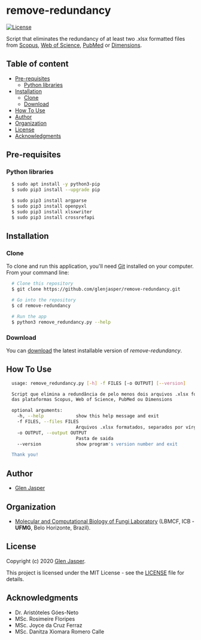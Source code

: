 remove-redundancy
======================
[![License](https://poser.pugx.org/badges/poser/license.svg)](./LICENSE)

Script that eliminates the redundancy of at least two .xlsx formatted files from [Scopus](https://www.scopus.com), [Web of Science](https://clarivate.com/webofsciencegroup/solutions/web-of-science), [PubMed](https://www.ncbi.nlm.nih.gov/pubmed) or [Dimensions](https://app.dimensions.ai).

## Table of content

- [Pre-requisites](#pre-requisites)
    - [Python libraries](#python-libraries)
- [Installation](#installation)
    - [Clone](#clone)
    - [Download](#download)
- [How To Use](#how-to-use)
- [Author](#author)
- [Organization](#organization)
- [License](#license)
- [Acknowledgments](#acknowledgments)

## Pre-requisites

### Python libraries

```sh
  $ sudo apt install -y python3-pip
  $ sudo pip3 install --upgrade pip
```

```sh
  $ sudo pip3 install argparse
  $ sudo pip3 install openpyxl
  $ sudo pip3 install xlsxwriter
  $ sudo pip3 install crossrefapi
```

## Installation

### Clone

To clone and run this application, you'll need [Git](https://git-scm.com) installed on your computer. From your command line:

```bash
  # Clone this repository
  $ git clone https://github.com/glenjasper/remove-redundancy.git

  # Go into the repository
  $ cd remove-redundancy

  # Run the app
  $ python3 remove_redundancy.py --help
```

### Download

You can [download](https://github.com/glenjasper/remove-redundancy/archive/master.zip) the latest installable version of _remove-redundancy_.

## How To Use

```sh  
  usage: remove_redundancy.py [-h] -f FILES [-o OUTPUT] [--version]

  Script que elimina a redundância de pelo menos dois arquivos .xlsx formatados,
  das plataformas Scopus, Web of Science, PubMed ou Dimensions

  optional arguments:
    -h, --help            show this help message and exit
    -f FILES, --files FILES
                          Arquivos .xlsx formatados, separados por vírgula
    -o OUTPUT, --output OUTPUT
                          Pasta de saida
    --version             show program's version number and exit

  Thank you!
```

## Author

* [Glen Jasper](https://github.com/glenjasper)

## Organization
* [Molecular and Computational Biology of Fungi Laboratory](http://lbmcf.pythonanywhere.com) (LBMCF, ICB - **UFMG**, Belo Horizonte, Brazil).

## License

Copyright (c) 2020 [Glen Jasper](https://github.com/glenjasper).

This project is licensed under the MIT License - see the [LICENSE](./LICENSE) file for details.

## Acknowledgments

* Dr. Aristóteles Góes-Neto
* MSc. Rosimeire Floripes
* MSc. Joyce da Cruz Ferraz
* MSc. Danitza Xiomara Romero Calle
